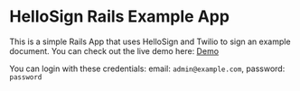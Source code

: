 # HelloSign Rails Example App

This is a simple Rails App that uses HelloSign and Twilio to sign an example
document. You can check out the live demo here:
[Demo](https://hellosign-rails-example.herokuapp.com/)

You can login with these credentials: email: `admin@example.com`, password:
`password`
